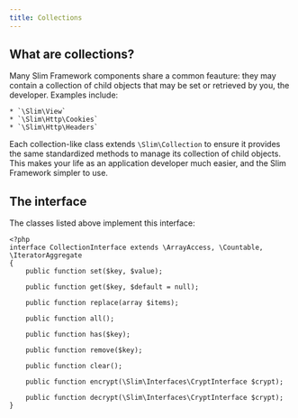 ```yaml
---
title: Collections
---
```


## What are collections?

Many Slim Framework components share a common feauture: they may contain a collection of
child objects that may be set or retrieved by you, the developer. Examples include:

    * `\Slim\View`
    * `\Slim\Http\Cookies`
    * `\Slim\Http\Headers`

Each collection-like class extends `\Slim\Collection` to ensure it provides the same standardized
methods to manage its collection of child objects. This makes your life as an application developer
much easier, and the Slim Framework simpler to use.

## The interface

The classes listed above implement this interface:

    <?php
    interface CollectionInterface extends \ArrayAccess, \Countable, \IteratorAggregate
    {
        public function set($key, $value);

        public function get($key, $default = null);

        public function replace(array $items);

        public function all();

        public function has($key);

        public function remove($key);

        public function clear();

        public function encrypt(\Slim\Interfaces\CryptInterface $crypt);

        public function decrypt(\Slim\Interfaces\CryptInterface $crypt);
    }
